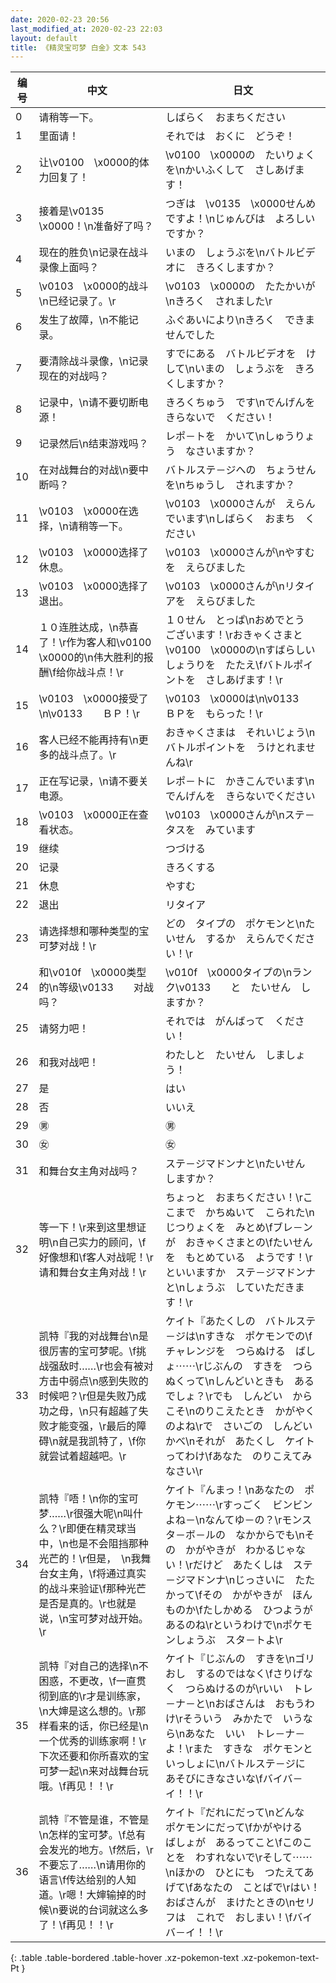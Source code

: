 ```yaml
---
date: 2020-02-23 20:56
last_modified_at: 2020-02-23 22:03
layout: default
title: 《精灵宝可梦 白金》文本 543
---
```

| 编号 | 中文 | 日文 |
| ---- | ---- | ---- |
| 0 | 请稍等一下。 | しばらく　おまちください |
| 1 | 里面请！ | それでは　おくに　どうぞ！ |
| 2 | 让\v0100　\x0000的体力回复了！ | \v0100　\x0000の　たいりょくを\nかいふくして　さしあげます！ |
| 3 | 接着是\v0135　\x0000！\n准备好了吗？ | つぎは　\v0135　\x0000せんめ　ですよ！\nじゅんびは　よろしい　ですか？ |
| 4 | 现在的胜负\n记录在战斗录像上面吗？ | いまの　しょうぶを\nバトルビデオに　きろくしますか？ |
| 5 | \v0103　\x0000的战斗\n已经记录了。\r | \v0103　\x0000の　たたかいが\nきろく　されました\r |
| 6 | 发生了故障，\n不能记录。 | ふぐあいにより\nきろく　できませんでした |
| 7 | 要清除战斗录像，\n记录现在的对战吗？ | すでにある　バトルビデオを　けして\nいまの　しょうぶを　きろくしますか？ |
| 8 | 记录中，\n请不要切断电源！　 | きろくちゅう　です\nでんげんを　きらないで　ください！　 |
| 9 | 记录然后\n结束游戏吗？ | レポ－トを　かいて\nしゅうりょう　なさいますか？ |
| 10 | 在对战舞台的对战\n要中断吗？ | バトルステ－ジへの　ちょうせんを\nちゅうし　されますか？ |
| 11 | \v0103　\x0000在选择，\n请稍等一下。 | \v0103　\x0000さんが　えらんでいます\nしばらく　おまち　ください |
| 12 | \v0103　\x0000选择了休息。 | \v0103　\x0000さんが\nやすむを　えらびました |
| 13 | \v0103　\x0000选择了退出。 | \v0103　\x0000さんが\nリタイアを　えらびました |
| 14 | １０连胜达成，\n恭喜了！\r作为客人和\v0100　\x0000的\n伟大胜利的报酬\f给你战斗点！\r | １０せん　とっぱ\nおめでとう　ございます！\rおきゃくさまと　\v0100　\x0000の\nすばらしい　しょうりを　たたえ\fバトルポイントを　さしあげます！\r |
| 15 | \v0103　\x0000接受了\n\v0133　　ＢＰ！\r | \v0103　\x0000は\n\v0133　　ＢＰを　もらった！\r |
| 16 | 客人已经不能再持有\n更多的战斗点了。\r | おきゃくさまは　それいじょう\nバトルポイントを　うけとれませんね\r |
| 17 | 正在写记录，\n请不要关电源。 | レポ－トに　かきこんでいます\nでんげんを　きらないでください |
| 18 | \v0103　\x0000正在查看状态。 | \v0103　\x0000さんが\nステ－タスを　みています |
| 19 | 继续 | つづける |
| 20 | 记录 | きろくする |
| 21 | 休息 | やすむ |
| 22 | 退出 | リタイア |
| 23 | 请选择想和哪种类型的宝可梦对战！\r | どの　タイプの　ポケモンと\nたいせん　するか　えらんでください！\r |
| 24 | 和\v010f　\x0000类型的\n等级\v0133　　对战吗？ | \v010f　\x0000タイプの\nランク\v0133　　と　たいせん　しますか？ |
| 25 | 请努力吧！ | それでは　がんばって　ください！ |
| 26 | 和我对战吧！ | わたしと　たいせん　しましょう！ |
| 27 | 是 | はい |
| 28 | 否 | いいえ |
| 29 | ㊚ | ㊚ |
| 30 | ㊛ | ㊛ |
| 31 | 和舞台女主角对战吗？ | ステ－ジマドンナと\nたいせん　しますか？ |
| 32 | 等一下！\r来到这里想证明\n自己实力的顾问，\f好像想和\f客人对战呢！\r请和舞台女主角对战！\r | ちょっと　おまちください！\rここまで　かちぬいて　こられた\nじつりょくを　みとめ\fブレ－ンが　おきゃくさまとの\fたいせんを　もとめている　ようです！\rといいますか　ステ－ジマドンナと\nしょうぶ　していただきます！\r |
| 33 | 凯特『我的对战舞台\n是很厉害的宝可梦呢。\f挑战强敌时……\r也会有被对方击中弱点\n感到失败的时候吧？\r但是失败乃成功之母，\n只有超越了失败才能变强，\r最后的障碍\n就是我凯特了，\f你就尝试着超越吧。\r | ケイト『あたくしの　バトルステ－ジは\nすきな　ポケモンでの\fチャレンジを　つらぬける　ばしょ⋯⋯\rじぶんの　すきを　つらぬくって\nしんどいときも　あるでしょ？\rでも　しんどい　からこそ\nのりこえたとき　かがやくのよね\rで　さいごの　しんどい　かべ\nそれが　あたくし　ケイトってわけ\fあなた　のりこえてみなさい\r |
| 34 | 凯特『唔！\n你的宝可梦……\r很强大呢\n叫什么？\r即便在精灵球当中，\n也是不会阻挡那种光芒的！\r但是，　\n我舞台女主角，\f将通过真实的战斗来验证\f那种光芒是否是真的。\r也就是说，\n宝可梦对战开始。\r | ケイト『んまっ！\nあなたの　ポケモン⋯⋯\rすっごく　ビンビン　よね－\nなんてゆ－の？\rモンスタ－ボ－ルの　なかからでも\nその　かがやきが　わかるじゃない！\rだけど　あたくしは　ステ－ジマドンナ\nじっさいに　たたかって\fその　かがやきが　ほんものか\fたしかめる　ひつようが　あるのね\rというわけで\nポケモンしょうぶ　スタ－トよ\r |
| 35 | 凯特『对自己的选择\n不困惑，不更改，\f一直贯彻到底的\r才是训练家，\n大婶是这么想的。\r那样看来的话，你已经是\n一个优秀的训练家啊！\r下次还要和你所喜欢的宝可梦一起\n来对战舞台玩哦。\f再见！！\r | ケイト『じぶんの　すきを\nゴリおし　するのではなく\fさりげなく　つらぬけるのが\rいい　トレ－ナ－と\nおばさんは　おもうわけ\rそういう　みかたで　いうなら\nあなた　いい　トレ－ナ－よ！\rまた　すきな　ポケモンと　いっしょに\nバトルステ－ジに　あそびにきなさいな\fバイバ－イ！！\r |
| 36 | 凯特『不管是谁，不管是\n怎样的宝可梦。\f总有会发光的地方。\f然后，\r不要忘了……\n请用你的语言\f传达给别的人知道。\r嗯！大婶输掉的时候\n要说的台词就这么多了！\f再见！！\r | ケイト『だれにだって\nどんな　ポケモンにだって\fかがやける　ばしょが　あるってこと\fこのことを　わすれないで\rそして⋯⋯\nほかの　ひとにも　つたえてあげて\fあなたの　ことばで\rはい！　おばさんが　まけたときの\nセリフは　これで　おしまい！\fバイバ－イ！！\r |
{: .table .table-bordered .table-hover .xz-pokemon-text .xz-pokemon-text-Pt }